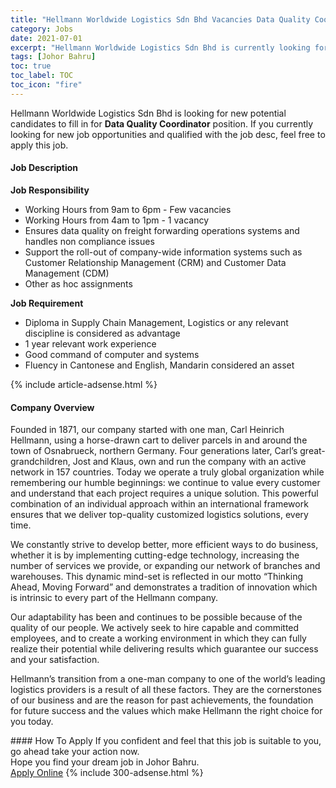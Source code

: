 ```yaml
---
title: "Hellmann Worldwide Logistics Sdn Bhd Vacancies Data Quality Coordinator" 
category: Jobs 
date: 2021-07-01 
excerpt: "Hellmann Worldwide Logistics Sdn Bhd is currently looking for suitable person to fill in the Data Quality Coordinator which based in Johor Bahru" 
tags: [Johor Bahru] 
toc: true 
toc_label: TOC 
toc_icon: "fire" 
--- 
```


<p>Hellmann Worldwide Logistics Sdn Bhd is looking for new potential candidates to fill in for <b>Data Quality Coordinator</b> position. If you currently looking for new job opportunities and qualified with the job desc, feel free to apply this job.
</p><div><div><h4>Job Description</h4></div><div><div><span><div><p><strong>Job Responsibility</strong></p><ul><li>Working Hours from 9am to 6pm - Few vacancies</li><li>Working Hours from 4am to 1pm - 1 vacancy</li><li>Ensures data quality on freight forwarding operations systems and handles non compliance issues</li><li>Support the roll-out of company-wide information systems such as Customer Relationship Management (CRM) and Customer Data Management (CDM)</li><li>Other as hoc assignments</li></ul><p><strong>Job Requirement</strong></p><ul><li>Diploma in Supply Chain Management, Logistics or any relevant discipline is considered as advantage</li><li>1 year relevant work experience</li><li>Good command of computer and systems</li><li>Fluency in Cantonese and English, Mandarin considered an asset</li></ul></div></span></div></div></div> 
{% include article-adsense.html %} 
<div><div><h4>Company Overview</h4></div><div><div><span><div><p>Founded in 1871, our company started with one man, Carl Heinrich Hellmann, using a horse-drawn cart to deliver parcels in and around the town of Osnabrueck, northern Germany. Four generations later, Carl&#8217;s great-grandchildren, Jost and Klaus, own and run the company with an active network in 157 countries. Today we operate a truly global organization while remembering our humble beginnings: we continue to value every customer and understand that each project requires a unique solution. This powerful combination of an individual approach within an international framework ensures that we deliver top-quality customized logistics solutions, every time.</p><p>We constantly strive to develop better, more efficient ways to do business, whether it is by implementing cutting-edge technology, increasing the number of services we provide, or expanding our network of branches and warehouses. This dynamic mind-set is reflected in our motto &#8220;Thinking Ahead, Moving Forward&#8221; and demonstrates a tradition of innovation which is intrinsic to every part of the Hellmann company.</p><p>Our adaptability has been and continues to be possible because of the quality of our people. We actively seek to hire capable and committed employees, and to create a working environment in which they can fully realize their potential while delivering results which guarantee our success and your satisfaction.</p><p>Hellmann&#8217;s transition from a one-man company to one of the world&#8217;s leading logistics providers is a result of all these factors. They are the cornerstones of our business and are the reason for past achievements, the foundation for future success and the values which make Hellmann the right choice for you today.</p></div></span></div></div></div> 
#### How To Apply 
If you confident and feel that this job is suitable to you, go ahead take your action now. <br/> 
Hope you find your dream job in Johor Bahru. <br/> 
<a href="https://www.jobstreet.com.my/en/job/data-quality-coordinator-4604266?jobId=jobstreet-my-job-4604266&" class="btn btn--info" target="_blank" rel="nofollow noopenner">Apply Online</a> 
{% include 300-adsense.html %} 